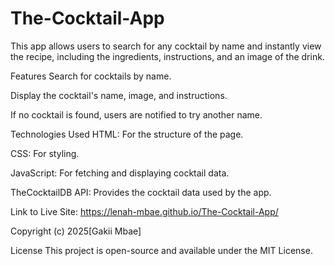 # The-Cocktail-App
This app allows users to search for any cocktail by name and instantly view the recipe, including the ingredients, instructions, and an image of the drink.

Features
Search for cocktails by name.

Display the cocktail's name, image, and instructions.

If no cocktail is found, users are notified to try another name.


Technologies Used 
HTML: For the structure of the page.

CSS: For styling.

JavaScript: For fetching and displaying cocktail data.

TheCocktailDB API: Provides the cocktail data used by the app.

Link to Live Site: https://lenah-mbae.github.io/The-Cocktail-App/ 

Copyright (c) 2025[Gakii Mbae]

License 
This project is open-source and available under the MIT License.

